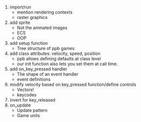 1. import/run
    - mention rendering contexts
    - raster graphics
2. add sprite
    - Not the animated images
    - ECS
    - OOP
3. add setup function
    - Tree structure of ppb games
4. add class attributes: velocity, speed, position
    - ppb allows defining defaults at class level
    - our init function also lets you set them at call time.
5. add on_key_pressed handler
    - The shape of an event handler
    - event definitions
6. modify velocity based on key_pressed function/define controls
    - Vectors!
    - keycodes
7. invert for key_released
8. on_update
    - Update pattern
    - Game units

